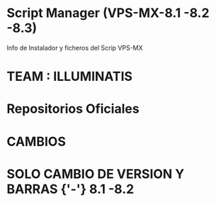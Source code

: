 # Script Manager (VPS-MX-8.1 -8.2 -8.3)
Info de Instalador y ficheros del Scrip VPS-MX

# TEAM : ILLUMINATIS

# 
# Repositorios Oficiales
# CAMBIOS
# SOLO CAMBIO DE VERSION Y BARRAS {'-'} 8.1 -8.2
